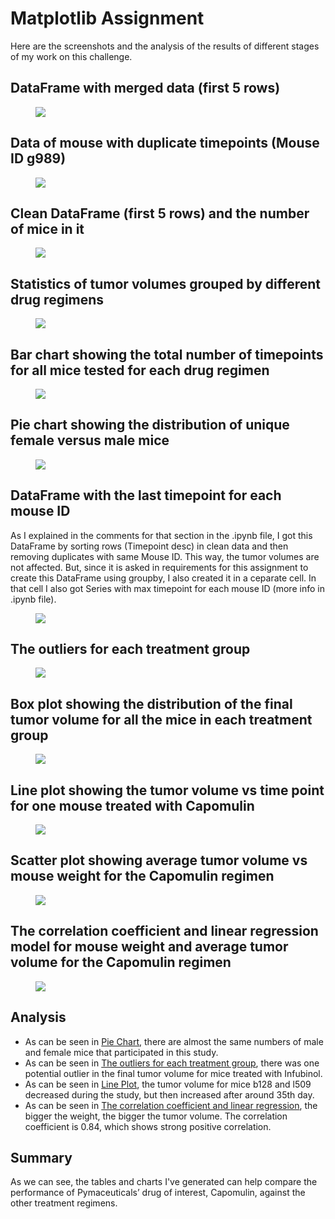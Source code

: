 # Matplotlib Assignment
Here are the screenshots and the analysis of the results of different stages of my work on this challenge.

## DataFrame with merged data (first 5 rows)
<figure>
  <img
  src="/Pymaceuticals/screenshots/merged_data.png">
</figure>

## Data of mouse with duplicate timepoints (Mouse ID g989)
<figure>
  <img
  src="/Pymaceuticals/screenshots/duplicate_mouse_data.png">
</figure>

## Clean DataFrame (first 5 rows) and the number of mice in it
<figure>
  <img
  src="/Pymaceuticals/screenshots/clean_data.png">
</figure>

## Statistics of tumor volumes grouped by different drug regimens
<figure>
  <img
  src="/Pymaceuticals/screenshots/drug_volume_stats.png">
</figure>

## Bar chart showing the total number of timepoints for all mice tested for each drug regimen
<figure>
  <img
  src="/Pymaceuticals/screenshots/bar_chart.png">
</figure>

## Pie chart showing the distribution of unique female versus male mice
<figure>
  <img
  src="/Pymaceuticals/screenshots/pie_chart.png">
</figure>

## DataFrame with the last timepoint for each mouse ID
As I explained in the comments for that section in the .ipynb file, I got this DataFrame by sorting rows (Timepoint desc) in clean data and then removing
duplicates with same Mouse ID. This way, the tumor volumes are not affected. But, since it is asked in requirements for this assignment to create this DataFrame
using groupby, I also created it in a ceparate cell. In that cell I also got Series with max timepoint for each mouse ID (more info in .ipynb file).
<figure>
  <img
  src="/Pymaceuticals/screenshots/latest_timepoints.png">
</figure>

## The outliers for each treatment group
<figure>
  <img
  src="/Pymaceuticals/screenshots/potential_outliers.png">
</figure>

## Box plot showing the distribution of the final tumor volume for all the mice in each treatment group
<figure>
  <img
  src="/Pymaceuticals/screenshots/boxplot.png">
</figure>

## Line plot showing the tumor volume vs time point for one mouse treated with Capomulin
<figure>
  <img
  src="/Pymaceuticals/screenshots/line_chart_capomulin.png">
</figure>

## Scatter plot showing average tumor volume vs mouse weight for the Capomulin regimen
<figure>
  <img
  src="/Pymaceuticals/screenshots/scatter_chart_capomulin.png">
</figure>

## The correlation coefficient and linear regression model for mouse weight and average tumor volume for the Capomulin regimen
<figure>
  <img
  src="/Pymaceuticals/screenshots/correlation_linear_regression.png">
</figure>

## Analysis
- As can be seen in [Pie Chart](#pie-chart-showing-the-distribution-of-unique-female-versus-male-mice), there are almost the same numbers of male and female mice that participated in this study.
- As can be seen in [The outliers for each treatment group](#the-outliers-for-each-treatment-group), there was one potential outlier in the final tumor volume for mice treated with Infubinol.
- As can be seen in [Line Plot](#line-plot-showing-the-tumor-volume-vs-time-point-for-one-mouse-treated-with-capomulin), the tumor volume for mice b128 and l509 decreased during the study, but then increased after around 35th day.
- As can be seen in [The correlation coefficient and linear regression](#the-correlation-coefficient-and-linear-regression-model-for-mouse-weight-and-average-tumor-volume-for-the-capomulin-regimen), the bigger the weight, the bigger the tumor volume. The correlation coefficient is 0.84, which shows strong positive correlation.

## Summary
As we can see, the tables and charts I've generated can help compare the performance of Pymaceuticals’ drug of interest, Capomulin, against the other treatment regimens. 
